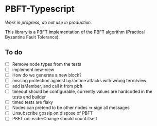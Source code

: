 # PBFT-Typescript

*Work in progress, do not use in production.*

This library is a PBFT implementation of the PBFT algorithm (Practical Byzantine Fault Tolerance).

## To do

- [ ] Remove node types from the tests
- [ ] implement new-view
- [ ] How do we generate a new block?
- [ ] missing protection against byzantine attacks with wrong term/view
- [ ] add isMember, and call it from pbft
- [ ] timeout should be configurable, currently values are hardcoded in the tests and builder
- [ ] timed tests are flaky
- [ ] Nodes can pretend to be other nodes => sign all messages
- [ ] Unsubscribe gossip on dispose of PBFT
- [ ] PBFT onLeaderChange should count itself
